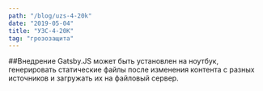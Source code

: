 ```yaml
---
path: "/blog/uzs-4-20k"
date: "2019-05-04"
title: "УЗС-4-20К"
tag: "грозозащита"
---
```


##Внедрение
Gatsby.JS может быть установлен на ноутбук, генерировать статические файлы после изменения контента с разных источников и загружать их на файловый сервер.